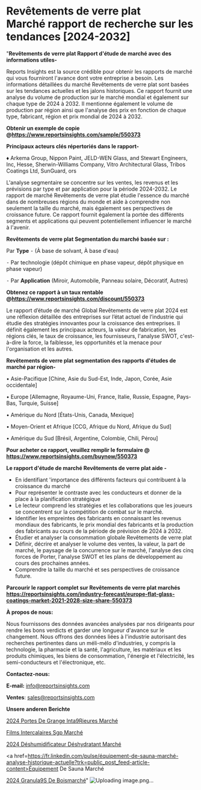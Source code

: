 # Revêtements de verre plat Marché rapport de recherche sur les tendances [2024-2032]

"<strong>Revêtements de verre plat Rapport d'étude de marché avec des informations utiles-</strong>

Reports Insights est la source crédible pour obtenir les rapports de marché qui vous fourniront l'avance dont votre entreprise a besoin. Les informations détaillées du marché Revêtements de verre plat sont basées sur les tendances actuelles et les jalons historiques. Ce rapport fournit une analyse du volume de production sur le marché mondial et également sur chaque type de 2024 à 2032. Il mentionne également le volume de production par région ainsi que l'analyse des prix en fonction de chaque type, fabricant, région et prix mondial de 2024 à 2032.

<strong><b>Obtenir un exemple de copie @</b></strong><a href=https://www.reportsinsights.com/sample/550373><strong><b>https://www.reportsinsights.com/sample/550373</b></strong></a>

<b>Principaux acteurs clés répertoriés dans le rapport-</b>

<b> </b>♦ Arkema Group, Nippon Paint, JELD-WEN Glass, and Stewart Engineers, Inc, Hesse, Sherwin-Williams Company, Vitro Architectural Glass, Tribos Coatings Ltd, SunGuard, ors

L'analyse segmentaire se concentre sur les ventes, les revenus et les prévisions par type et par application pour la période 2024-2032. Le rapport de marché Revêtements de verre plat étudie l'essence du marché dans de nombreuses régions du monde et aide à comprendre non seulement la taille du marché, mais également ses perspectives de croissance future. Ce rapport fournit également la portée des différents segments et applications qui peuvent potentiellement influencer le marché à l'avenir.

<strong>Revêtements de verre plat Segmentation du marché basée sur :</strong>

Par <strong>Type</strong>
⁃ (À base de solvant, À base d'eau)


⁃ Par technologie (dépôt chimique en phase vapeur, dépôt physique en phase vapeur)


⁃ Par <strong>Application</strong> (Miroir, Automobile, Panneau solaire, Décoratif, Autres)

<strong><b>Obtenez ce rapport à un taux rentable @</b></strong><a href=https://www.reportsinsights.com/discount/550373><strong><b>https://www.reportsinsights.com/discount/550373</b></strong></a>

Le rapport d’étude de marché Global Revêtements de verre plat 2024 est une réflexion détaillée des entreprises sur l’état actuel de l’industrie qui étudie des stratégies innovantes pour la croissance des entreprises. Il définit également les principaux acteurs, la valeur de fabrication, les régions clés, le taux de croissance, les fournisseurs, l'analyse SWOT, c'est-à-dire la force, la faiblesse, les opportunités et la menace pour l'organisation et les autres.

<strong>Revêtements de verre plat segmentation des rapports d'études de marché par région-</strong>

• Asie-Pacifique [Chine, Asie du Sud-Est, Inde, Japon, Corée, Asie occidentale]

• Europe [Allemagne, Royaume-Uni, France, Italie, Russie, Espagne, Pays-Bas, Turquie, Suisse]

• Amérique du Nord [États-Unis, Canada, Mexique]

• Moyen-Orient et Afrique [CCG, Afrique du Nord, Afrique du Sud]

• Amérique du Sud [Brésil, Argentine, Colombie, Chili, Pérou]

<strong>Pour acheter ce rapport, veuillez remplir le formulaire @   <a href=https://www.reportsinsights.com/buynow/550373>https://www.reportsinsights.com/buynow/550373</a></strong>

<strong>Le rapport d'étude de marché Revêtements de verre plat aide -</strong>
<ul>
  <li>En identifiant 'importance des différents facteurs qui contribuent à la croissance du marché</li>
  <li>Pour représenter le contraste avec les conducteurs et donner de la place à la planification stratégique</li>
  <li>Le lecteur comprend les stratégies et les collaborations que les joueurs se concentrent sur la compétition de combat sur le marché.</li>
  <li>Identifier les empreintes des fabricants en connaissant les revenus mondiaux des fabricants, le prix mondial des fabricants et la production des fabricants au cours de la période de prévision de 2024 à 2032.</li>
  <li>Étudier et analyser la consommation globale Revêtements de verre plat</li>
  <li>Définir, décrire et analyser le volume des ventes, la valeur, la part de marché, le paysage de la concurrence sur le marché, l'analyse des cinq forces de Porter, l'analyse SWOT et les plans de développement au cours des prochaines années.</li>
  <li>Comprendre la taille du marché et ses perspectives de croissance future.</li>
</ul>

<strong>Parcourir le rapport complet sur Revêtements de verre plat marchés <a href=https://reportsinsights.com/industry-forecast/europe-flat-glass-coatings-market-2021-2028-size-share-550373>https://reportsinsights.com/industry-forecast/europe-flat-glass-coatings-market-2021-2028-size-share-550373</a></strong>

<strong>À propos de nous:</strong>

Nous fournissons des données avancées analysées par nos dirigeants pour rendre les bons verdicts et garder une longueur d'avance sur le changement. Nous offrons des données liées à l'industrie autorisant des recherches pertinentes dans un méli-mélo d'industries, y compris la technologie, la pharmacie et la santé, l'agriculture, les matériaux et les produits chimiques, les biens de consommation, l'énergie et l'électricité, les semi-conducteurs et l'électronique, etc.

<strong>Contactez-nous:</strong>

<strong>E-mail:</strong> <a href=mailto:info@reportsinsights.com>info@reportsinsights.com</a>

<strong>Ventes</strong>: <a href=mailto:sales@reportsinsights.com>sales@reportsinsights.com</a>

<strong>Unsere anderen Berichte</strong>

<a href=https://www.linkedin.com/pulse/2024-portes-de-grange-int%C3%A9rieures-march%C3%A9-analyse-2wfbc/>2024 Portes De Grange Inta9Rieures Marché</a>

<a href=https://www.linkedin.com/pulse/films-intercalaires-sgp-march%C3%A9-2024-2032-part-xefnc/>Films Intercalaires Sgp Marché</a>

<a href=https://www.linkedin.com/pulse/2024-déshumidificateur-déshydratant-marché-analyse-pqvsc/>2024 Déshumidificateur Déshydratant Marché</a>

<a href=https://fr.linkedin.com/pulse/équipement-de-sauna-marché-analyse-historique-actuelle?trk=public_post_feed-article-content>Équipement De Sauna Marché</a>

<a href=https://www.linkedin.com/pulse/2024-granul%C3%A9s-de-boismarch%C3%A9-aper%C3%A7us-lindustrie-b3q1f/>2024 Granula9S De Boismarché</a>"
![Uploading image.png…]()

